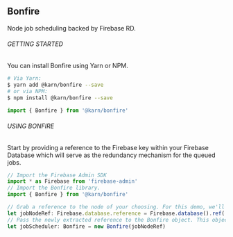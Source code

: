 ## Bonfire
Node job scheduling backed by Firebase RD.

###### GETTING STARTED
You can install Bonfire using Yarn or NPM.

```sh
# Via Yarn:
$ yarn add @karn/bonfire --save
# or via NPM:
$ npm install @karn/bonfire --save
```

```javascript
import { Bonfire } from '@karn/bonfire'
```


###### USING BONFIRE
Start by providing a reference to the Firebase key within your Firebase Database which will serve as the redundancy mechanism for the queued jobs.

```javascript
// Import the Firebase Admin SDK
import * as Firebase from 'firebase-admin'
// Import the Bonfire library.
import { Bonfire } from '@karn/bonfire'

// Grab a reference to the node of your choosing. For this demo, we'll use the 'jobs' key at the root level.
let jobNodeRef: Firebase.database.reference = Firebase.database().ref('jobs')
// Pass the newly extracted reference to the Bonfire object. This object can then be used as desired.
let jobScheduler: Bonfire = new Bonfire(jobNodeRef)
```
